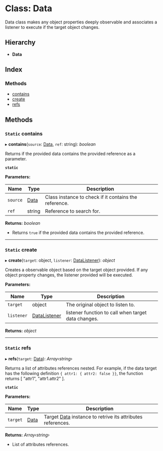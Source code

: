 
# Class: Data

Data class makes any object properties deeply observable and associates a
listener to execute if the target object changes.

## Hierarchy

* **Data**

## Index

### Methods

* [contains](data.md#static-contains)
* [create](data.md#static-create)
* [refs](data.md#static-refs)

## Methods

### `Static` contains

▸ **contains**(`source`: [Data](data.md), `ref`: string): *boolean*

Returns if the provided data contains the provided reference as a
parameter.

**`static`** 

**Parameters:**

Name | Type | Description |
------ | ------ | ------ |
`source` | [Data](data.md) | Class instance to check if it contains the reference. |
`ref` | string | Reference to search for. |

**Returns:** *boolean*

- Returns `true` if the provided data contains the
provided reference.

___

### `Static` create

▸ **create**(`target`: object, `listener`: [DataListener](../interfaces/datalistener.md)): *object*

Creates a observable object based on the target object provided. If any
object property changes, the listener provided will be executed.

**Parameters:**

Name | Type | Description |
------ | ------ | ------ |
`target` | object | The original object to listen to. |
`listener` | [DataListener](../interfaces/datalistener.md) | listener function to call when target data changes.  |

**Returns:** *object*

___

### `Static` refs

▸ **refs**(`target`: [Data](data.md)): *Array‹string›*

Returns a list of attributes references nested. For example, if the data
target has the following definition `{ attr1: { attr2: false }}`, the
function returns [ "attr1", "attr1.attr2" ].

**`static`** 

**Parameters:**

Name | Type | Description |
------ | ------ | ------ |
`target` | [Data](data.md) | Target [Data](data.md) instance to retrive its attributes references. |

**Returns:** *Array‹string›*

- List of attributes references.
